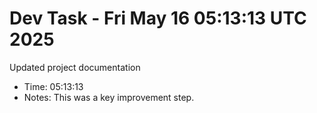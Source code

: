 # Dev Task - Fri May 16 05:13:13 UTC 2025
Updated project documentation
- Time: 05:13:13
- Notes: This was a key improvement step.
